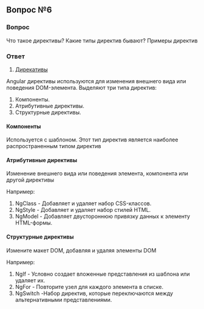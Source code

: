 ## Вопрос №6

### Вопрос

Что такое директивы? Какие типы директив бывают? Примеры директив

### Ответ

1) [Дирекативы](https://angular.dev/guide/directives)

Angular директивы используются для изменения внешнего вида или поведения DOM-элемента. Выделяют три типа директив:

1) Компоненты.
2) Атрибутивные директивы.
3) Структурные директивы.

#### Компоненты

Используется с шаблоном. Этот тип директив является наиболее распространенным типом директив

#### Атрибутивные директивы

Изменение внешнего вида или поведения элемента, компонента или другой директивы

Например:
1) NgClass - Добавляет и удаляет набор CSS-классов.
2) NgStyle - Добавляет и удаляет набор стилей HTML.
3) NgModel - Добавляет двустороннюю привязку данных к элементу HTML-формы.

#### Структурные директивы

Измените макет DOM, добавляя и удаляя элементы DOM

Например:
1) NgIf - Условно создает вложенные представления из шаблона или удаляет их.
2) NgFor - Повторите узел для каждого элемента в списке.
3) NgSwitch -Набор директив, которые переключаются между альтернативными представлениями.